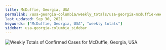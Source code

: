 ```yaml
---
title: McDuffie, Georgia, USA
permalink: /usa-georgia-columbia/weekly_totals/usa-georgia-mcduffie-weekly_totals.html
last_updated: Sep 30, 2021
keywords: ["McDuffie, Georgia, USA", "weekly totals"]
sidebar: usa-georgia-columbia_sidebar
---
```


![Weekly Totals of Confirmed Cases for McDuffie, Georgia, USA](/covid_tracker/images/graphs/usa-georgia-mcduffie-weekly_totals_graph.png)
